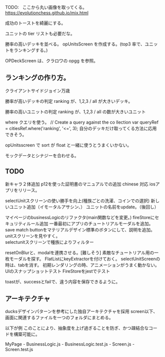 TODO:  
ここから丸い画像を取ってくる。
https://evolutionchess.github.io/mix.html

成功のトーストを綺麗にする。

ユニットの tier リストも必要だな。

勝率の高いデッキを並べる。
opUnitsScreen を作成する。(top3 率で、ユニットをランキングする。)

OPDeckScreen は、クラロワの opgg を参照。

## ランキングの作り方。

クライアントサイドジョイン万歳

勝率が高いデッキの判定
ranking が、1,2,3 / all が大きいデッキ。

勝率の高いユニットの判定
ranking が、1,2,3 / all の数が大きいユニット

where クエリを使う。
// Create a query against the co llection
var queryRef = citiesRef.where('ranking', '<=', 3);
自分のデッキだけ取ってくる方法に応用できそう。

opUnitsscreen で sort が float と一緒に使うとうまくいかない。

モックデータとシナジーを合わせる。

## TODO
新キャラ２体追加
p12を使った証明書のマニュアルでの追加
chinese 対応
iosアプリをリリース。

selectUnitスクリーンの使い勝手を向上(種族ごとの洗濯、コインでの選択)
新しいユニット追加（イモータルアサシン、）
ユニットの名前をupdate。（後回し）

マイページのbusinessLogicのリファクタ(main関数などを変更。)
fireStoreにセキュリティルール追加
一番最初にアプリのチュートリアルモーダルを追加。
save match buttonをマテリアルデザイン標準のボタンにして、説明を追加。
unitスクリーンを見やすく。  
selectunitスクリーンで種族によりフィルター

resetOnBlurと、modalを連携させる。[難しそう]
素敵なチュートリアル用の一枚モーダルを探す。
FlatListにkeyExtractorを付けておく。
selectUnitScreenの時は、tabを消す。
初期レンダリングの時、アニメーションがうまく動かない。
UIのスナップショットテスト
FireStoreをjestでテスト

  toastが、successとfailで、違う内容を保存できるように。

## アーキテクチャ
ducksデザインパターンを参考にした独自アーキテクチャを採用
screen以下、画面に関連するファイルを一つのフォルダにまとめる。

以下が例
このことにより、抽象度を上げ過ぎることを防ぎ、かつ疎結合なコードを構築可能に。

MyPage - BusinessLogic.js
       - BusinessLogic.test.js
       - Screen.js
       - Screen.test.js
